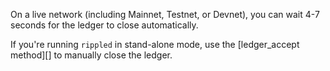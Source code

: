 On a live network (including Mainnet, Testnet, or Devnet), you can wait 4-7 seconds for the ledger to close automatically.

If you're running `rippled` in stand-alone mode, use the \[ledger_accept method\]\[\] to manually close the ledger.
